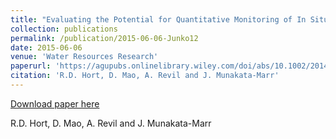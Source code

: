```yaml
---
title: "Evaluating the Potential for Quantitative Monitoring of In Situ Chemical Oxidation of Aqueous-Phase TCE Using In-Phase and Quadrature Electrical Conductivity"
collection: publications
permalink: /publication/2015-06-06-Junko12
date: 2015-06-06
venue: 'Water Resources Research'
paperurl: 'https://agupubs.onlinelibrary.wiley.com/doi/abs/10.1002/2014WR016868'
citation: 'R.D. Hort, D. Mao, A. Revil and J. Munakata-Marr'
---
```


<a href='https://agupubs.onlinelibrary.wiley.com/doi/abs/10.1002/2014WR016868'>Download paper here</a>

 R.D. Hort, D. Mao, A. Revil and J. Munakata-Marr